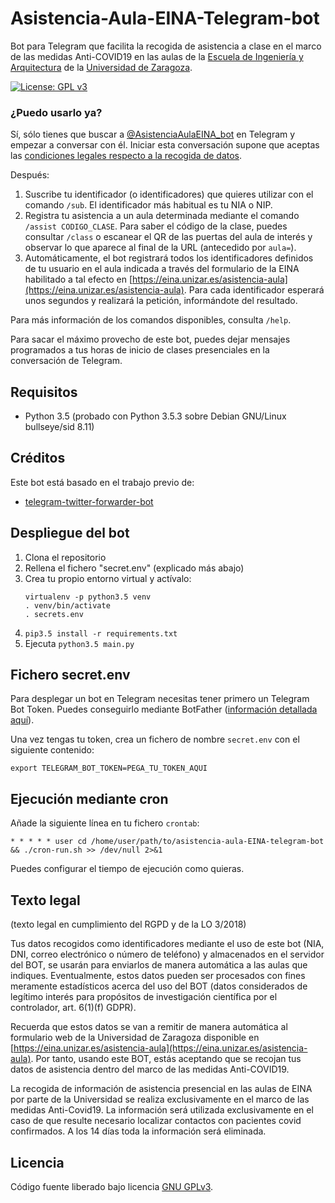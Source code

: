 # Asistencia-Aula-EINA-Telegram-bot 

Bot para Telegram que facilita la recogida de asistencia a clase en el marco de las medidas Anti-COVID19 en las aulas de la [Escuela de Ingeniería y Arquitectura](https://eina.unizar.es) de la [Universidad de Zaragoza](https://www.unizar.es).

[![License: GPL v3](https://img.shields.io/badge/License-GPLv3-blue.svg)](https://www.gnu.org/licenses/gpl-3.0)

### ¿Puedo usarlo ya?

Sí, sólo tienes que buscar a [@AsistenciaAulaEINA_bot](http://t.me/AsistenciaAulaEINA_bot) en Telegram y empezar a conversar con él. Iniciar esta conversación supone que aceptas las [condiciones legales respecto a la recogida de datos](#texto-legal).

Después:
1. Suscribe tu identificador (o identificadores) que quieres utilizar con el comando `/sub`. El identificador más habitual es tu NIA o NIP.
2. Registra tu asistencia a un aula determinada mediante el comando `/assist CODIGO_CLASE`. Para saber el código de la clase, puedes consultar `/class` o escanear el QR de las puertas del aula de interés y observar lo que aparece al final de la URL (antecedido por `aula=`).
3. Automáticamente, el bot registrará todos los identificadores definidos de tu usuario en el aula indicada a través del formulario de la EINA habilitado a tal efecto en [https://eina.unizar.es/asistencia-aula](https://eina.unizar.es/asistencia-aula). Para cada identificador esperará unos segundos y realizará la petición, informándote del resultado.

Para más información de los comandos disponibles, consulta `/help`.

Para sacar el máximo provecho de este bot, puedes dejar mensajes programados a tus horas de inicio de clases presenciales en la conversación de Telegram.

## Requisitos

- Python 3.5 (probado con Python 3.5.3 sobre Debian GNU/Linux bullseye/sid 8.11)

## Créditos

Este bot está basado en el trabajo previo de:
- [telegram-twitter-forwarder-bot](https://github.com/franciscod/telegram-twitter-forwarder-bot)

## Despliegue del bot

1. Clona el repositorio
2. Rellena el fichero "secret.env" (explicado más abajo)
3. Crea tu propio entorno virtual y actívalo:
    ```
    virtualenv -p python3.5 venv
    . venv/bin/activate
    . secrets.env
    ```
4. `pip3.5 install -r requirements.txt`
5. Ejecuta `python3.5 main.py`

## Fichero secret.env

Para desplegar un bot en Telegram necesitas tener primero un Telegram Bot Token. Puedes conseguirlo mediante BotFather ([información detallada aquí](https://core.telegram.org/bots)).

Una vez tengas tu token, crea un fichero de nombre `secret.env` con el siguiente contenido:

```
export TELEGRAM_BOT_TOKEN=PEGA_TU_TOKEN_AQUI
```

## Ejecución mediante cron

Añade la siguiente línea en tu fichero `crontab`:
```
* * * * * user cd /home/user/path/to/asistencia-aula-EINA-telegram-bot && ./cron-run.sh >> /dev/null 2>&1
```

Puedes configurar el tiempo de ejecución como quieras.

## Texto legal

(texto legal en cumplimiento del RGPD y de la LO 3/2018)

Tus datos recogidos como identificadores mediante el uso de este bot (NIA, DNI, correo electrónico o número de teléfono) y almacenados en el servidor del BOT, se usarán para enviarlos de manera automática a las aulas que indiques. Eventualmente, estos datos pueden ser procesados con fines meramente estadísticos acerca del uso del BOT (datos considerados de legítimo interés para propósitos de investigación científica por el controlador, art. 6(1)(f) GDPR).

Recuerda que estos datos se van a remitir de manera automática al formulario web de la Universidad de Zaragoza disponible en [https://eina.unizar.es/asistencia-aula](https://eina.unizar.es/asistencia-aula). Por tanto, usando este BOT, estás aceptando que se recojan tus datos de asistencia dentro del marco de las medidas Anti-COVID19.

La recogida de información de asistencia presencial en las aulas de EINA por parte de la Universidad se realiza exclusivamente en el marco de las medidas Anti-Covid19. La información será utilizada exclusivamente en el caso de que resulte necesario localizar contactos con pacientes covid confirmados. A los 14 días toda la información será eliminada.

## Licencia

Código fuente liberado bajo licencia [GNU GPLv3](LICENSE).
